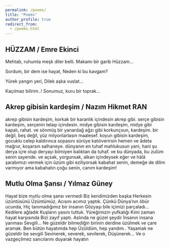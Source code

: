 ```yaml
---
permalink: /poems/
title: "Poems"
author_profile: true
redirect_from: 
  - /poems.html
---
```


HÜZZAM / Emre Ekinci
---

Mehtab, ruhumla meşk diler belli.
Makamı bir garib Hüzzam...

Sordum, bir dem ise hayat,
Neden ki bu kavgam?

Yürek yangın yeri,
Dilek aşka vuslat...

Kaçılmaz bilirim..!
Sonumuz, kuru bir toprak...

Akrep gibisin kardeşim / Nazım Hikmet RAN
---

akrep gibisin kardeşim, 
korkak bir karanlık içindesin akrep gibi. 
serçe gibisin kardeşim, 
serçenin telaşı içindesin. 
midye gibisin kardeşim, 
midye gibi kapalı, rahat. 
ve sönmüş bir yanardağ ağzı gibi korkunçsun, kardeşim. 
bir değil, 
beş değil, 
yüz milyonlarlasın maalesef. 
koyun gibisin kardeşim, 
gocuklu celep kaldırınca sopasını 
sürüye katılıverirsin hemen 
ve âdeta mağrur, koşarsın salhaneye. 
dünyanın en tuhaf mahlukusun yani, 
hani şu derya içre olup 
deryayı bilmiyen balıktan da tuhaf. 
ve bu dünyada, bu zulüm 
senin sayende. 
ve açsak, yorgunsak, alkan içindeysek eğer 
ve hâlâ şarabımızı vermek için üzüm gibi eziliyorsak 
kabahat senin,
demeğe de dilim varmıyor ama
kabahatın çoğu senin, canım kardeşim!

Mutlu Olma Şansı / Yılmaz Güney
---

Hayat bize mutlu olma şansı vermedi
Biz kendimizden başka
Herkesin üzüntüsünü
Üzüntümüz,
Acısını acımız yaptık.
Çünkü Dünya′nın öbür ucunda,
Hiç tanımadığımız bir insanın
Gözyaşı bile içimizi parçaladı...
Kedilere ağladık
Kuşların yasını tuttuk.
Yüreğimizin yufkalığı
Kimi zaman hayat karşısında
Bizi zayıf yaptı.
Aslında ne güzel şeydir
İnsanın insana yanması
Sevgili...
Ne güzeldir bilmediğin birinin derdine üzülmek ve çare aramak.
Ben bütün hayatımda hep
Üzüldüm, hep yandım..
Yaşamak ne güzeldir be sevgili
Sevinerek, severek, sevilerek,
Düşünerek...
Ve o vazgeçilmez sancılarını duyarak hayatın

